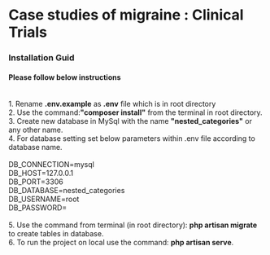# Case studies of migraine : Clinical Trials
<h3>Installation Guid</h3>
<h4>Please follow below instructions</h4><br>
1. Rename <b>.env.example</b> as <b>.env</b> file which is in root directory<br>
2. Use the command:<b>"composer install"</b> from the terminal in root directory.<br>
3. Create new database in MySql with the name <b>"nested_categories"</b> or any other name.<br>
4. For database setting set below parameters within .env file according to database name.<br><br>
    DB_CONNECTION=mysql<br>
    DB_HOST=127.0.0.1<br>
    DB_PORT=3306<br>
    DB_DATABASE=nested_categories<br>
    DB_USERNAME=root<br>
    DB_PASSWORD=<br><br>
5. Use the command from terminal (in root directory): <b>php artisan migrate</b> to create tables in database.<br>
6. To run the project on local use the command: <b>php artisan serve</b>.<br>

